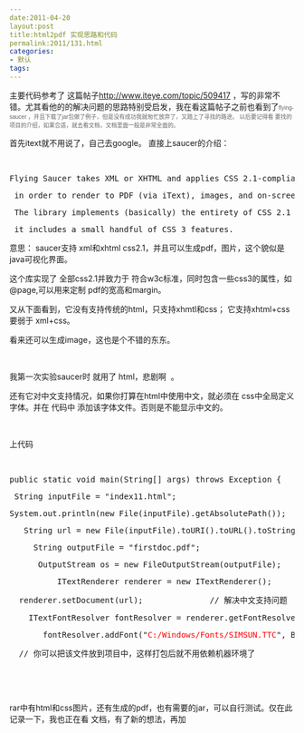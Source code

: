 ```yaml
---
date:2011-04-20
layout:post
title:html2pdf 实现思路和代码
permalink:2011/131.html
categories:
- 默认
tags:
---
```



主要代码参考了 这篇帖子<a href="http://www.iteye.com/topic/509417">http://www.iteye.com/topic/509417</a> ，写的非常不错。尤其看他的的解决问题的思路特别受启发，我在看这篇帖子之前也看到了<span style="font-family: arial,sans-serif;"><span style="color: #666666; font-size: x-small;">flying-saucer ，并且下载了jar包做了例子，但是没有成功我就匆忙放弃了，又踏上了寻找的路途。 以后要记得看 要找的项目的介绍，如果合适，就去看文档，文档里面一般是非常全面的。</span> </span>

首先itext就不用说了，自己去google。 直接上saucer的介绍：

&nbsp;
<pre class="java">Flying Saucer takes XML or XHTML and applies CSS 2.1-compliant stylesheets to it,</pre>
<pre class="java"> in order to render to PDF (via iText), images, and on-screen using Swing or SWT.</pre>
<pre class="java"> The library implements (basically) the entirety of CSS 2.1 and aims to be fully compliant with the W3C specification;</pre>
<pre class="java"> it includes a small handful of CSS 3 features.</pre>
意思： saucer支持 xml和xhtml css2.1，并且可以生成pdf，图片，这个貌似是 java可视化界面。

这个库实现了 全部css2.1并致力于 符合w3c标准，同时包含一些css3的属性，如 @page,可以用来定制 pdf的宽高和margin。

又从下面看到，它没有支持传统的html，只支持xhmtl和css； 它支持xhtml+css要弱于 xml+css。

看来还可以生成image，这也是个不错的东东。

&nbsp;

我第一次实验saucer时 就用了 html，悲剧啊 <img src="/images/smiles/icon_cry.gif" alt="" /> 。

还有它对中文支持情况，如果你打算在html中使用中文，就必须在 css中全局定义 字体。并在 代码中 添加该字体文件。否则是不能显示中文的。

&nbsp;

上代码

&nbsp;
<pre class="java">public static void main(String[] args) throws Exception {</pre>
<pre class="java"> String inputFile = "index11.html";</pre>
<pre class="java">System.out.println(new File(inputFile).getAbsolutePath());</pre>
<pre class="java">   String url = new File(inputFile).toURI().toURL().toString();</pre>
<pre class="java">     String outputFile = "firstdoc.pdf";</pre>
<pre class="java">      OutputStream os = new FileOutputStream(outputFile);</pre>
<pre class="java">	        ITextRenderer renderer = new ITextRenderer();</pre>
<pre class="java">  renderer.setDocument(url);	  	        // 解决中文支持问题</pre>
<pre class="java">    ITextFontResolver fontResolver = renderer.getFontResolver();</pre>
<pre class="java">       fontResolver.addFont("<span style="background-color: #ffffff;"><span style="color: #ff0000;">C:/Windows/Fonts/SIMSUN.TTC</span></span>", BaseFont.IDENTITY_H, BaseFont.NOT_EMBEDDED);</pre>
<pre class="java">  // 你可以把该文件放到项目中，这样打包后就不用依赖机器环境了<span style="white-space: pre;">			</span>// 我这里指定为sinsun 是因为我在css中指定 了字体为 宋体	        // 解决图片的相对路径问题    (这里我发现不用指定 ，图片显示也会正常，只是图片必须要指定为相对路径)	       // renderer.getSharedContext().setBaseURL("file:/D:/grails-work/html2pdf/");  	          	        renderer.layout();  	        renderer.createPDF(os);  	          	        os.close();  	}</pre>
&nbsp;

&nbsp;

rar中有html和css图片，还有生成的pdf，也有需要的jar，可以自行测试。仅在此记录一下，我也正在看 文档，有了新的想法，再加